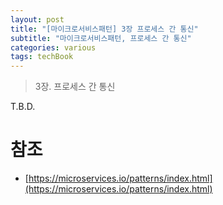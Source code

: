 ```yaml
---
layout: post
title: "[마이크로서비스패턴] 3장 프로세스 간 통신"
subtitle: "마이크로서비스패턴, 프로세스 간 통신"
categories: various
tags: techBook
---
```

> 3장. 프로세스 간 통신

T.B.D.

# 참조
- [https://microservices.io/patterns/index.html](https://microservices.io/patterns/index.html)